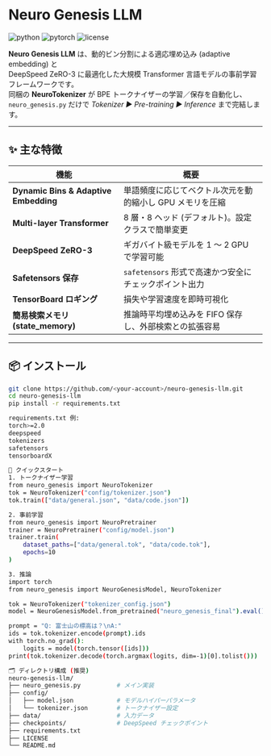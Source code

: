 # Neuro Genesis LLM

![python](https://img.shields.io/badge/python-3.9%2B-blue?logo=python)
![pytorch](https://img.shields.io/badge/PyTorch-2.x-%23EE4C2C?logo=pytorch)
![license](https://img.shields.io/badge/license-Apache%202.0-green)

**Neuro Genesis LLM** は、動的ビン分割による適応埋め込み (adaptive embedding) と  
DeepSpeed ZeRO-3 に最適化した大規模 Transformer 言語モデルの事前学習フレームワークです。  
同梱の **NeuroTokenizer** が BPE トークナイザーの学習／保存を自動化し、  
`neuro_genesis.py` だけで *Tokenizer ▶ Pre-training ▶ Inference* まで完結します。

---

## ✨ 主な特徴

| 機能 | 概要 |
|------|------|
| **Dynamic Bins & Adaptive Embedding** | 単語頻度に応じてベクトル次元を動的縮小し GPU メモリを圧縮 |
| **Multi-layer Transformer** | 8 層・8 ヘッド (デフォルト)。設定クラスで簡単変更 |
| **DeepSpeed ZeRO-3** | ギガバイト級モデルを 1 ～ 2 GPU で学習可能 |
| **Safetensors 保存** | `safetensors` 形式で高速かつ安全にチェックポイント出力 |
| **TensorBoard ロギング** | 損失や学習速度を即時可視化 |
| **簡易検索メモリ (state_memory)** | 推論時平均埋め込みを FIFO 保存し、外部検索との拡張容易 |

---

## 📦 インストール

```bash
git clone https://github.com/<your-account>/neuro-genesis-llm.git
cd neuro-genesis-llm
pip install -r requirements.txt

requirements.txt 例:
torch>=2.0
deepspeed
tokenizers
safetensors
tensorboardX

🚀 クイックスタート
1. トークナイザー学習
from neuro_genesis import NeuroTokenizer
tok = NeuroTokenizer("config/tokenizer.json")
tok.train(["data/general.json", "data/code.json"])

2. 事前学習
from neuro_genesis import NeuroPretrainer
trainer = NeuroPretrainer("config/model.json")
trainer.train(
    dataset_paths=["data/general.tok", "data/code.tok"],
    epochs=10
)

3. 推論
import torch
from neuro_genesis import NeuroGenesisModel, NeuroTokenizer

tok = NeuroTokenizer("tokenizer_config.json")
model = NeuroGenesisModel.from_pretrained("neuro_genesis_final").eval()

prompt = "Q: 富士山の標高は？\nA:"
ids = tok.tokenizer.encode(prompt).ids
with torch.no_grad():
    logits = model(torch.tensor([ids]))
print(tok.tokenizer.decode(torch.argmax(logits, dim=-1)[0].tolist()))

🗂 ディレクトリ構成 (推奨)
neuro-genesis-llm/
├── neuro_genesis.py          # メイン実装
├── config/
│   ├── model.json            # モデルハイパーパラメータ
│   └── tokenizer.json        # トークナイザー設定
├── data/                     # 入力データ
├── checkpoints/              # DeepSpeed チェックポイント
├── requirements.txt
├── LICENSE
└── README.md
